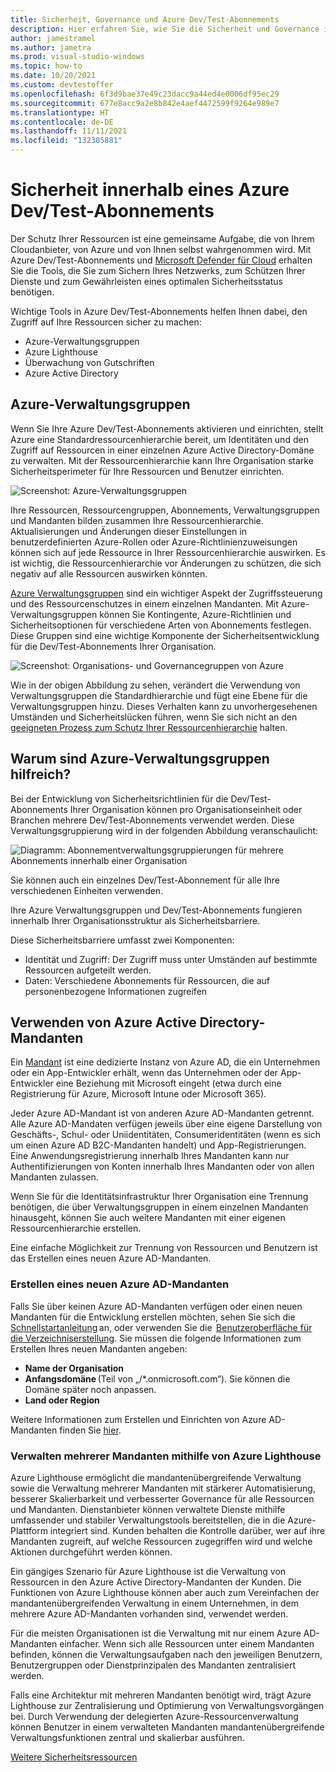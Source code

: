 ```yaml
---
title: Sicherheit, Governance und Azure Dev/Test-Abonnements
description: Hier erfahren Sie, wie Sie die Sicherheit und Governance innerhalb der Dev/Test-Abonnements Ihrer Organisation verwalten.
author: jamestramel
ms.author: jametra
ms.prod: visual-studio-windows
ms.topic: how-to
ms.date: 10/20/2021
ms.custom: devtestoffer
ms.openlocfilehash: 6f3d9bae37e49c23dacc9a44ed4e0006df95ec29
ms.sourcegitcommit: 677e8acc9a2e8b842e4aef4472599f9264e989e7
ms.translationtype: HT
ms.contentlocale: de-DE
ms.lasthandoff: 11/11/2021
ms.locfileid: "132305881"
---
```

# <a name="security-within-azure-devtest-subscription"></a>Sicherheit innerhalb eines Azure Dev/Test-Abonnements

Der Schutz Ihrer Ressourcen ist eine gemeinsame Aufgabe, die von Ihrem Cloudanbieter, von Azure und von Ihnen selbst wahrgenommen wird. Mit Azure Dev/Test-Abonnements und [Microsoft Defender für Cloud](../../security-center/security-center-introduction.md) erhalten Sie die Tools, die Sie zum Sichern Ihres Netzwerks, zum Schützen Ihrer Dienste und zum Gewährleisten eines optimalen Sicherheitsstatus benötigen.  

Wichtige Tools in Azure Dev/Test-Abonnements helfen Ihnen dabei, den Zugriff auf Ihre Ressourcen sicher zu machen:  

- Azure-Verwaltungsgruppen  
- Azure Lighthouse  
- Überwachung von Gutschriften  
- Azure Active Directory  

## <a name="azure-management-groups"></a>Azure-Verwaltungsgruppen  

Wenn Sie Ihre Azure Dev/Test-Abonnements aktivieren und einrichten, stellt Azure eine Standardressourcenhierarchie bereit, um Identitäten und den Zugriff auf Ressourcen in einer einzelnen Azure Active Directory-Domäne zu verwalten. Mit der Ressourcenhierarchie kann Ihre Organisation starke Sicherheitsperimeter für Ihre Ressourcen und Benutzer einrichten.  

![Screenshot: Azure-Verwaltungsgruppen](media/concepts-security-governance-devtest/access-management-groups.png "Standardressourcenhierarchie von Azure")  

Ihre Ressourcen, Ressourcengruppen, Abonnements, Verwaltungsgruppen und Mandanten bilden zusammen Ihre Ressourcenhierarchie. Aktualisierungen und Änderungen dieser Einstellungen in benutzerdefinierten Azure-Rollen oder Azure-Richtlinienzuweisungen können sich auf jede Ressource in Ihrer Ressourcenhierarchie auswirken. Es ist wichtig, die Ressourcenhierarchie vor Änderungen zu schützen, die sich negativ auf alle Ressourcen auswirken könnten.  

[Azure Verwaltungsgruppen](../../governance/management-groups/overview.md) sind ein wichtiger Aspekt der Zugriffssteuerung und des Ressourcenschutzes in einem einzelnen Mandanten. Mit Azure-Verwaltungsgruppen können Sie Kontingente, Azure-Richtlinien und Sicherheitsoptionen für verschiedene Arten von Abonnements festlegen. Diese Gruppen sind eine wichtige Komponente der Sicherheitsentwicklung für die Dev/Test-Abonnements Ihrer Organisation.  

![Screenshot: Organisations- und Governancegruppen von Azure](media/concepts-security-governance-devtest/orgs-and-governance.png "Einordnung von Azure-Verwaltungsgruppen in die allgemeine Governance")

Wie in der obigen Abbildung zu sehen, verändert die Verwendung von Verwaltungsgruppen die Standardhierarchie und fügt eine Ebene für die Verwaltungsgruppen hinzu. Dieses Verhalten kann zu unvorhergesehenen Umständen und Sicherheitslücken führen, wenn Sie sich nicht an den [geeigneten Prozess zum Schutz Ihrer Ressourcenhierarchie](../../governance/management-groups/how-to/protect-resource-hierarchy.md) halten.  

## <a name="why-are-azure-management-groups-useful"></a>Warum sind Azure-Verwaltungsgruppen hilfreich?  

Bei der Entwicklung von Sicherheitsrichtlinien für die Dev/Test-Abonnements Ihrer Organisation können pro Organisationseinheit oder Branchen mehrere Dev/Test-Abonnements verwendet werden. Diese Verwaltungsgruppierung wird in der folgenden Abbildung veranschaulicht:  

![Diagramm: Abonnementverwaltungsgruppierungen für mehrere Abonnements innerhalb einer Organisation](media/concepts-security-governance-devtest/access-management-groups.png "Diagramm: Verwaltungsgruppierungen für mehrere Abonnements innerhalb einer Organisation")  

Sie können auch ein einzelnes Dev/Test-Abonnement für alle Ihre verschiedenen Einheiten verwenden.  

Ihre Azure Verwaltungsgruppen und Dev/Test-Abonnements fungieren innerhalb Ihrer Organisationsstruktur als Sicherheitsbarriere.  

Diese Sicherheitsbarriere umfasst zwei Komponenten:  

- Identität und Zugriff: Der Zugriff muss unter Umständen auf bestimmte Ressourcen aufgeteilt werden.  
- Daten: Verschiedene Abonnements für Ressourcen, die auf personenbezogene Informationen zugreifen  

## <a name="using-azure-active-directory-tenants"></a>Verwenden von Azure Active Directory-Mandanten  

Ein [Mandant](../../active-directory/develop/quickstart-create-new-tenant.md) ist eine dedizierte Instanz von Azure AD, die ein Unternehmen oder ein App-Entwickler erhält, wenn das Unternehmen oder der App-Entwickler eine Beziehung mit Microsoft eingeht (etwa durch eine Registrierung für Azure, Microsoft Intune oder Microsoft 365).  

Jeder Azure AD-Mandant ist von anderen Azure AD-Mandanten getrennt. Alle Azure AD-Mandaten verfügen jeweils über eine eigene Darstellung von Geschäfts-, Schul- oder Uniidentitäten, Consumeridentitäten (wenn es sich um einen Azure AD B2C-Mandanten handelt) und App-Registrierungen. Eine Anwendungsregistrierung innerhalb Ihres Mandanten kann nur Authentifizierungen von Konten innerhalb Ihres Mandanten oder von allen Mandanten zulassen.  

Wenn Sie für die Identitätsinfrastruktur Ihrer Organisation eine Trennung benötigen, die über Verwaltungsgruppen in einem einzelnen Mandanten hinausgeht, können Sie auch weitere Mandanten mit einer eigenen Ressourcenhierarchie erstellen.  

Eine einfache Möglichkeit zur Trennung von Ressourcen und Benutzern ist das Erstellen eines neuen Azure AD-Mandanten.  

### <a name="create-a-new-azure-ad-tenant"></a>Erstellen eines neuen Azure AD-Mandanten  

Falls Sie über keinen Azure AD-Mandanten verfügen oder einen neuen Mandanten für die Entwicklung erstellen möchten, sehen Sie sich die [Schnellstartanleitung](../../active-directory/fundamentals/active-directory-access-create-new-tenant.md) an, oder verwenden Sie die  [Benutzeroberfläche für die Verzeichniserstellung](https://portal.azure.com/#create/Microsoft.AzureActiveDirectory). Sie müssen die folgende Informationen zum Erstellen Ihres neuen Mandanten angeben:  

- **Name der Organisation**  
- **Anfangsdomäne** (Teil von „/*.onmicrosoft.com“). Sie können die Domäne später noch anpassen.  
- **Land oder Region**  

 Weitere Informationen zum Erstellen und Einrichten von Azure AD-Mandanten finden Sie [hier](../../active-directory/develop/quickstart-create-new-tenant.md).  

### <a name="using-azure-lighthouse-to-manage-multiple-tenants"></a>Verwalten mehrerer Mandanten mithilfe von Azure Lighthouse  

Azure Lighthouse ermöglicht die mandantenübergreifende Verwaltung sowie die Verwaltung mehrerer Mandanten mit stärkerer Automatisierung, besserer Skalierbarkeit und verbesserter Governance für alle Ressourcen und Mandanten. Dienstanbieter können verwaltete Dienste mithilfe umfassender und stabiler Verwaltungstools bereitstellen, die in die Azure-Plattform integriert sind. Kunden behalten die Kontrolle darüber, wer auf ihre Mandanten zugreift, auf welche Ressourcen zugegriffen wird und welche Aktionen durchgeführt werden können.  

Ein gängiges Szenario für Azure Lighthouse ist die Verwaltung von Ressourcen in den Azure Active Directory-Mandanten der Kunden. Die Funktionen von Azure Lighthouse können aber auch zum Vereinfachen der mandantenübergreifenden Verwaltung in einem Unternehmen, in dem mehrere Azure AD-Mandanten vorhanden sind, verwendet werden.  

Für die meisten Organisationen ist die Verwaltung mit nur einem Azure AD-Mandanten einfacher. Wenn sich alle Ressourcen unter einem Mandanten befinden, können die Verwaltungsaufgaben nach den jeweiligen Benutzern, Benutzergruppen oder Dienstprinzipalen des Mandanten zentralisiert werden.  

Falls eine Architektur mit mehreren Mandanten benötigt wird, trägt Azure Lighthouse zur Zentralisierung und Optimierung von Verwaltungsvorgängen bei. Durch Verwendung der delegierten Azure-Ressourcenverwaltung können Benutzer in einem verwalteten Mandanten mandantenübergreifende Verwaltungsfunktionen zentral und skalierbar ausführen.  

[Weitere Sicherheitsressourcen](../../security-center/security-center-introduction.md)

